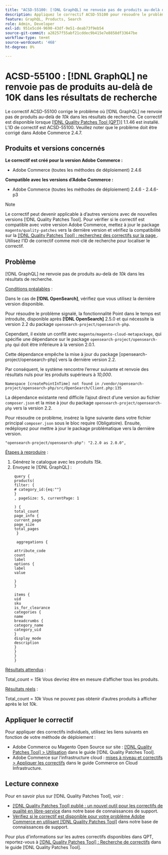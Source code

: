 ```yaml
---
title: "ACSD-55100: [!DNL GraphQL] ne renvoie pas de produits au-delà de 10K dans les résultats de recherche"
description: Appliquez le correctif ACSD-55100 pour résoudre le problème Adobe Commerce en raison duquel GraphQL ne renvoie pas de produits au-delà de *10k* dans les résultats de recherche.
feature: GraphQL, Products, Search
role: Admin, Developer
exl-id: 951e5cd4-9690-43df-9e51-deab73f9eb54
source-git-commit: a28257f55abf21cddec9b415e7e8858df33647be
workflow-type: tm+mt
source-wordcount: '468'
ht-degree: 0%

---
```


# ACSD-55100 : [!DNL GraphQL] ne renvoie pas de produits au-delà de 10K dans les résultats de recherche

Le correctif ACSD-55100 corrige le problème où [!DNL GraphQL] ne renvoie pas de produits au-delà de *10k* dans les résultats de recherche. Ce correctif est disponible lorsque [[!DNL Quality Patches Tool (QPT)]](/help/announcements/adobe-commerce-announcements/magento-quality-patches-released-new-tool-to-self-serve-quality-patches.md) 1.1.46 est installé. L’ID de correctif est ACSD-55100. Veuillez noter que le problème doit être corrigé dans Adobe Commerce 2.4.7.

## Produits et versions concernés

**Le correctif est créé pour la version Adobe Commerce :**

* Adobe Commerce (toutes les méthodes de déploiement) 2.4.6

**Compatible avec les versions d’Adobe Commerce :**

* Adobe Commerce (toutes les méthodes de déploiement) 2.4.6 - 2.4.6-p3

>[!NOTE]
>
>Le correctif peut devenir applicable à d’autres versions avec de nouvelles versions [!DNL Quality Patches Tool]. Pour vérifier si le correctif est compatible avec votre version Adobe Commerce, mettez à jour le package `magento/quality-patches` vers la dernière version et vérifiez la compatibilité sur la [[!DNL Quality Patches Tool] : recherchez des correctifs sur la page ](https://experienceleague.adobe.com/tools/commerce-quality-patches/index.html). Utilisez l’ID de correctif comme mot-clé de recherche pour localiser le correctif.

## Problème

[!DNL GraphQL] ne renvoie pas de produits au-delà de *10k* dans les résultats de recherche.

<u>Conditions préalables</u> :

Dans le cas de **[!DNL OpenSearch]**, vérifiez que vous utilisez la dernière version disponible.

Pour résoudre le problème signalé, la fonctionnalité Point dans le temps est introduite, disponible après **[!DNL OpenSearch]** 2.5.0 et qui nécessite la version 2.2 du package `opensearch-project/opensearch-php`.

Cependant, il existe un conflit avec `magento/magento-cloud-metapackage`, qui spécifie une dépendance sur le package `opensearch-project/opensearch-php` qui doit être inférieure à la version 2.0.1.


Cette dépendance empêche la mise à jour du package [opensearch-project/opensearch-php] vers la dernière version 2.2.

Par conséquent, le système rencontre l’erreur suivante et renvoie des résultats nuls pour les produits supérieurs à *10,000*.

`Namespace [createPointInTime] not found in /vendor/opensearch-project/opensearch-php/src/OpenSearch/Client.php:135`

La dépendance existante rend difficile l’ajout direct d’une version au fichier `composer.json` et la mise à jour du package `opensearch-project/opensearch-php` vers la version 2.2.

Pour résoudre ce problème, insérez la ligne suivante dans votre fichier principal `composer.json` sous le bloc require (Obligatoire). Ensuite, redéployez pour mettre à jour le package problématique vers la dernière version.

`"opensearch-project/opensearch-php": "2.2.0 as 2.0.0",`

<u>Étapes à reproduire</u> :

1. Générez le catalogue avec les produits *15k*.
1. Envoyez le [!DNL GraphQL] :

```
    query {
    products(
    filter: {
    # category_id:{eq:""}
    }
    , pageSize: 5, currentPage: 1

    ) {
    total_count
    page_info {
    current_page
    page_size
    total_pages
     }

     aggregations {

    attribute_code
    count
    label
    options {
    label
    value

    }
    }

    items {
    uid
    sku
    is_for_clearance
    categories {
    name
    breadcrumbs {
    category_name
    category_uid
    }
    display_mode
    description
    }
    }
    }
    }
```

<u>Résultats attendus</u> :

Total_count = *15k*
Vous devriez être en mesure d’afficher tous les produits.

<u>Résultats réels</u> :

Total_count = *10k*
Vous ne pouvez pas obtenir d’autres produits à afficher après le lot *10k*.

## Appliquer le correctif

Pour appliquer des correctifs individuels, utilisez les liens suivants en fonction de votre méthode de déploiement :

* Adobe Commerce ou Magento Open Source sur site : [[!DNL Quality Patches Tool] > Utilisation](https://experienceleague.adobe.com/docs/commerce-operations/tools/quality-patches-tool/usage.html) dans le guide [!DNL Quality Patches Tool].
* Adobe Commerce sur l’infrastructure cloud : [mises à niveau et correctifs > Appliquer les correctifs](https://experienceleague.adobe.com/docs/commerce-cloud-service/user-guide/develop/upgrade/apply-patches.html) dans le guide Commerce on Cloud Infrastructure.

## Lecture connexe

Pour en savoir plus sur [!DNL Quality Patches Tool], voir :

* [[!DNL Quality Patches Tool] publié : un nouvel outil pour les correctifs de qualité en libre-service](/help/announcements/adobe-commerce-announcements/magento-quality-patches-released-new-tool-to-self-serve-quality-patches.md) dans notre base de connaissances de support.
* [Vérifiez si le correctif est disponible pour votre problème Adobe Commerce en utilisant  [!DNL Quality Patches Tool]](/help/support-tools/patches-available-in-qpt-tool/check-patch-for-magento-issue-with-magento-quality-patches.md) dans notre base de connaissances de support.

Pour plus d&#39;informations sur les autres correctifs disponibles dans QPT, reportez-vous à [[!DNL Quality Patches Tool] : Recherche de correctifs](https://experienceleague.adobe.com/tools/commerce-quality-patches/index.html) dans le guide [!DNL Quality Patches Tool].

